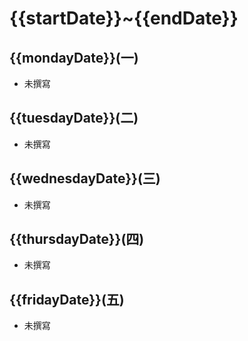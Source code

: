 # {{startDate}}~{{endDate}}

## {{mondayDate}}(一)

- 未撰寫

## {{tuesdayDate}}(二)

- 未撰寫

## {{wednesdayDate}}(三)

- 未撰寫

## {{thursdayDate}}(四)

- 未撰寫

## {{fridayDate}}(五)

- 未撰寫

